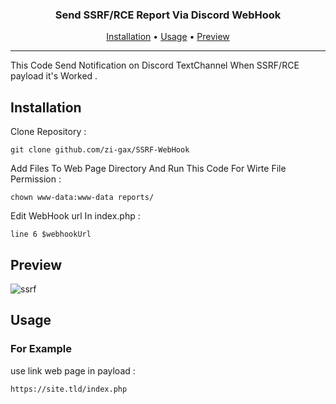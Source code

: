 <h3 align="center"> Send SSRF/RCE Report Via Discord WebHook  </h4>
<p align="center">
  <a href="#installation">Installation</a> •
  <a href="#usage">Usage</a> •
  <a href="#preview">Preview</a> 

</p>

---

This Code Send Notification on Discord TextChannel When SSRF/RCE payload it's Worked .

## Installation
 Clone Repository :
```
git clone github.com/zi-gax/SSRF-WebHook
```
Add Files To Web Page Directory And Run This Code For Wirte File Permission :


```
chown www-data:www-data reports/
```

Edit WebHook url In index.php :
```
line 6 $webhookUrl 
```

## Preview

![ssrf](https://github.com/zi-gax/SSRF-WebHook/assets/67065043/bd5a2441-dda1-4d38-95ba-37470834c8ef)

## Usage

### For Example 
use link web page in payload :
```
https://site.tld/index.php
```